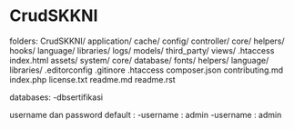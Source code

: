 # CrudSKKNI

folders:
CrudSKKNI/
	application/
		cache/ <!-- default dari framework ci -->
		config/  <!-- default dari framework ci -->	
		controller/
		core/ <!-- default dari framework ci -->
		helpers/		
		hooks/ <!-- default dari framework ci -->
		language/ <!-- default dari framework ci -->
		libraries/ <!-- default dari framework ci -->
		logs/ <!-- default dari framework ci -->
		models/ <!-- default dari framework ci -->
		third_party/ <!-- default dari framework ci -->
		views/
		.htaccess <!-- default dari framework ci -->
		index.html <!-- default dari framework ci -->
	assets/ <!-- menampung data assets yang digunakan -->
	system/ <!-- default dari framework ci -->
		core/ <!-- default dari framework ci -->
		database/ <!-- default dari framework ci -->
		fonts/ <!-- default dari framework ci -->
		helpers/ <!-- default dari framework ci -->
		language/ <!-- default dari framework ci -->
		libraries/ <!-- default dari framework ci -->
	.editorconfig <!-- default dari framework ci -->
	.gitinore <!-- default dari framework ci -->
	.htaccess <!-- melakukan RewriteBase /AritmatikaSKKNI/ -->
	composer.json <!-- default dari framework ci -->
	contributing.md <!-- default dari framework ci -->
	index.php <!-- default dari framework ci -->
	license.txt <!-- default dari framework ci -->
	readme.md
	readme.rst <!-- default dari framework ci -->



databases:
-dbsertifikasi

username dan password default :
-username : admin
-username : admin